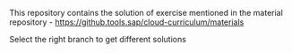 This repository contains the solution of exercise mentioned in the material repository - https://github.tools.sap/cloud-curriculum/materials

Select the right branch to get different solutions
